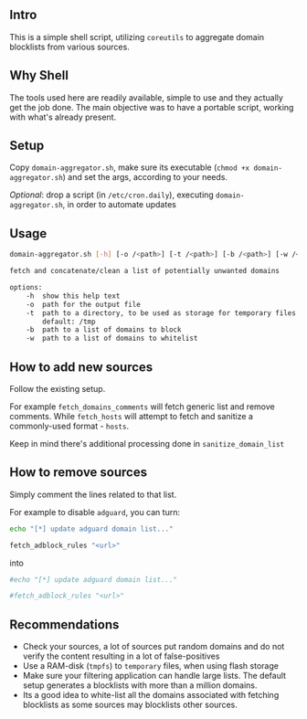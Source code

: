 Intro
-

This is a simple shell script, utilizing `coreutils` to aggregate domain blocklists from various sources.

Why Shell
-

The tools used here are readily available, simple to use and they actually get the job done. The main objective was to have a portable script, working with what's already present.

Setup
-

Copy `domain-aggregator.sh`, make sure its executable (`chmod +x domain-aggregator.sh`) and set the args, according to your needs.

_Optional_: drop a script (in `/etc/cron.daily`), executing `domain-aggregator.sh`, in order to automate updates

Usage
-

```sh
domain-aggregator.sh [-h] [-o /<path>] [-t /<path>] [-b /<path>] [-w /<path>]

fetch and concatenate/clean a list of potentially unwanted domains

options:
    -h  show this help text
    -o  path for the output file
    -t  path to a directory, to be used as storage for temporary files
        default: /tmp
    -b  path to a list of domains to block
    -w  path to a list of domains to whitelist
```

How to add new sources
-

Follow the existing setup.

For example `fetch_domains_comments` will fetch generic list and remove comments. While `fetch_hosts` will attempt to fetch and sanitize a commonly-used format - `hosts`.

Keep in mind there's additional processing done in `sanitize_domain_list`

How to remove sources
-

Simply comment the lines related to that list.

For example to disable `adguard`, you can turn:

```sh
echo "[*] update adguard domain list..."

fetch_adblock_rules "<url>"
```

into

```sh
#echo "[*] update adguard domain list..."

#fetch_adblock_rules "<url>"
```

Recommendations
-

- Check your sources, a lot of sources put random domains and do not verify the content resulting in a lot of false-positives
- Use a RAM-disk (`tmpfs`) to `temporary` files, when using flash storage
- Make sure your filtering application can handle large lists. The default setup generates a blocklists with more than a million domains.
- Its a good idea to white-list all the domains associated with fetching blocklists as some sources may blocklists other sources.